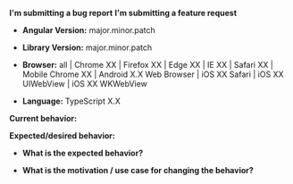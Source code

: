<!--
BUGS: Please use this template.

The HTML comments below are for your reference, and are not displayed
when your issue is submitted, feel free to leave them.

CHOOSE the relevant headings, DELETE the other(s).
-->
**I'm submitting a bug report**
**I'm submitting a feature request**

* **Angular Version:**
major.minor.patch

* **Library Version:**
major.minor.patch

* **Browser:**
all | Chrome XX | Firefox XX | Edge XX | IE XX | Safari XX | Mobile Chrome XX | Android X.X Web Browser | iOS XX Safari | iOS XX UIWebView | iOS XX WKWebView

* **Language:**
TypeScript X.X


**Current behavior:**


**Expected/desired behavior:**


* **What is the expected behavior?**


* **What is the motivation / use case for changing the behavior?**
